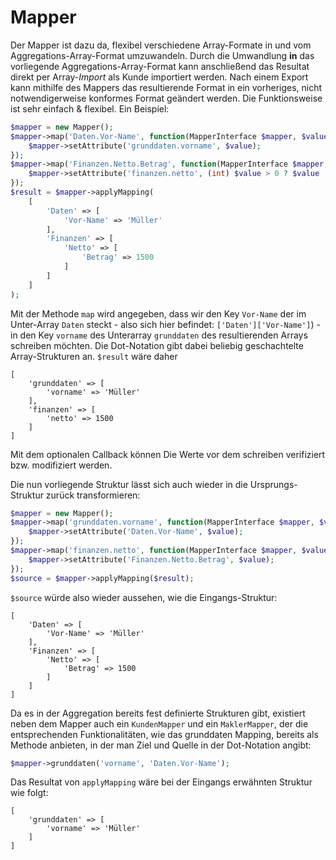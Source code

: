 # Mapper
Der Mapper ist dazu da, flexibel verschiedene Array-Formate in und vom Aggregations-Array-Format umzuwandeln. Durch die Umwandlung **in** das vorliegende Aggregations-Array-Format kann anschließend das Resultat direkt per Array-_Import_ als Kunde importiert werden.
Nach einem Export kann mithilfe des Mappers das resultierende Format in ein vorheriges, nicht notwendigerweise konformes Format geändert werden.
Die Funktionsweise ist sehr einfach & flexibel. Ein Beispiel:
```php
$mapper = new Mapper();
$mapper->map('Daten.Vor-Name', function(MapperInterface $mapper, $value) {
    $mapper->setAttribute('grunddaten.vorname', $value);
});
$mapper->map('Finanzen.Netto.Betrag', function(MapperInterface $mapper, $value) {
    $mapper->setAttribute('finanzen.netto', (int) $value > 0 ? $value : 0);
});
$result = $mapper->applyMapping(
    [
        'Daten' => [
            'Vor-Name' => 'Müller'
        ],
        'Finanzen' => [
            'Netto' => [
                'Betrag' => 1500
            ]
        ]
    ]
);
```

Mit der Methode `map` wird angegeben, dass wir den Key `Vor-Name` der im Unter-Array `Daten` steckt - also sich hier befindet: `['Daten']['Vor-Name']`) - in den Key `vorname` des Unterarray `grunddaten` des resultierenden Arrays schreiben möchten. Die Dot-Notation gibt dabei beliebig geschachtelte Array-Strukturen an. `$result` wäre daher
```
[
	'grunddaten' => [
		'vorname' => 'Müller'
	],
	'finanzen' => [
		'netto' => 1500
	]
]
```

Mit dem optionalen Callback können Die Werte vor dem schreiben verifiziert bzw. modifiziert werden.

Die nun vorliegende Struktur lässt sich auch wieder in die Ursprungs-Struktur zurück transformieren:

```php
$mapper = new Mapper();
$mapper->map('grunddaten.vorname', function(MapperInterface $mapper, $value) {
    $mapper->setAttribute('Daten.Vor-Name', $value);
});
$mapper->map('finanzen.netto', function(MapperInterface $mapper, $value) {
    $mapper->setAttribute('Finanzen.Netto.Betrag', $value);
});
$source = $mapper->applyMapping($result);
```

`$source` würde also wieder aussehen, wie die Eingangs-Struktur:
```
[
    'Daten' => [
        'Vor-Name' => 'Müller'
    ],
    'Finanzen' => [
        'Netto' => [
            'Betrag' => 1500
        ]
    ]
]
```

Da es in der Aggregation bereits fest definierte Strukturen gibt, existiert neben dem Mapper auch ein `KundenMapper` und ein `MaklerMapper`, der die entsprechenden Funktionalitäten, wie das grunddaten Mapping, bereits als Methode anbieten, in der man Ziel und Quelle in der Dot-Notation angibt:
```php
$mapper->grunddaten('vorname', 'Daten.Vor-Name');
```
Das Resultat von `applyMapping` wäre bei der Eingangs erwähnten Struktur wie folgt:
```
[
	'grunddaten' => [
		'vorname' => 'Müller'
	]
]
```
